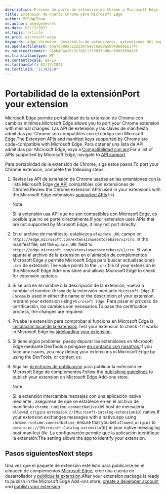 ```yaml
---
description: Proceso de porte de extensión de Chrome a Microsoft Edge
title: Extensión de Puerto Chrome para Microsoft Edge
author: MSEdgeTeam
ms.author: msedgedevrel
ms.date: 02/17/2021
ms.topic: article
ms.prod: microsoft-edge
keywords: edge-chromium, desarrollo de extensiones, extensiones del explorador, complementos, centro de partners, desarrollador
ms.openlocfilehash: 6be7d788ac22232475e278ae9a5b04de9b6e17f7
ms.sourcegitcommit: 916b4daa26c2c78611f7d837bd6ecf009f0082df
ms.translationtype: MT
ms.contentlocale: es-ES
ms.lasthandoff: 02/17/2021
ms.locfileid: "11343139"
---
```

# <span data-ttu-id="55c86-104">Portabilidad de la extensión</span><span class="sxs-lookup"><span data-stu-id="55c86-104">Port your extension</span></span>  

<span data-ttu-id="55c86-105">Microsoft Edge permite portabilidad de la extensión de Chrome con cambios mínimos.</span><span class="sxs-lookup"><span data-stu-id="55c86-105">Microsoft Edge allows you to port your Chrome extension with minimal changes.</span></span>  <span data-ttu-id="55c86-106">Las API de extensión y las claves de manifiesto admitidas por Chrome son compatibles con el código con Microsoft Edge.</span><span class="sxs-lookup"><span data-stu-id="55c86-106">The Extension APIs and manifest keys supported by Chrome are code-compatible with Microsoft Edge.</span></span>  <span data-ttu-id="55c86-107">Para obtener una lista de API admitidas por Microsoft Edge, vaya a [Compatibilidad con api][ExtensionApiSupport].</span><span class="sxs-lookup"><span data-stu-id="55c86-107">For a list of APIs supported by Microsoft Edge, navigate to [API support][ExtensionApiSupport].</span></span>  

<span data-ttu-id="55c86-108">Para portabilidad de la extensión de Chrome, siga estos pasos.</span><span class="sxs-lookup"><span data-stu-id="55c86-108">To port your Chrome extension, complete the following steps.</span></span>  

1.  <span data-ttu-id="55c86-109">Revise las API de extensión de Chrome usadas en las extensiones con la lista Microsoft Edge [de API][ExtensionApiSupport] compatibles con extensiones de Chrome.</span><span class="sxs-lookup"><span data-stu-id="55c86-109">Review the Chrome extension APIs used in your extensions with the Microsoft Edge extensions [supported APIs][ExtensionApiSupport] list.</span></span>  
    
    > [!NOTE]
    > <span data-ttu-id="55c86-110">Si la extensión usa API que no son compatibles con Microsoft Edge, es posible que no se porte directamente.</span><span class="sxs-lookup"><span data-stu-id="55c86-110">If your extension uses APIs that are not supported by Microsoft Edge, it may not port directly.</span></span>  
    
1.  <span data-ttu-id="55c86-111">En el archivo de manifiesto, establezca el `update_URL` campo en `https://edge.microsoft.com/extensionwebstorebase/v1/crx` .</span><span class="sxs-lookup"><span data-stu-id="55c86-111">In the manifest file, set the `update_URL` field to `https://edge.microsoft.com/extensionwebstorebase/v1/crx`.</span></span>  <span data-ttu-id="55c86-112">El valor apunta al archivo de la extensión en el almacén de complementos Microsoft Edge y permite Microsoft Edge para buscar actualizaciones `.crx` de extensión.</span><span class="sxs-lookup"><span data-stu-id="55c86-112">The value points to the `.crx` file of your extension in the Microsoft Edge Add-ons store and allows Microsoft Edge to check for extension updates.</span></span>  
1.  <span data-ttu-id="55c86-113">Si se usa en el nombre o la descripción de la extensión, vuelva a cambiar el nombre `Chrome` de la extensión mediante `Microsoft Edge` .</span><span class="sxs-lookup"><span data-stu-id="55c86-113">If `Chrome` is used in either the name or the description of your extension, rebrand your extension using `Microsoft Edge`.</span></span>  <span data-ttu-id="55c86-114">Para pasar el proceso de certificación, los cambios son necesarios.</span><span class="sxs-lookup"><span data-stu-id="55c86-114">To pass the certification process, the changes are required.</span></span>  
1.  <span data-ttu-id="55c86-115">Pruebe la extensión para comprobar si funciona en Microsoft Edge la [instalación local de la extensión][ExtensionsGettingStartedExtensionSideloading].</span><span class="sxs-lookup"><span data-stu-id="55c86-115">Test your extension to check if it works in Microsoft Edge by [sideloading your extension][ExtensionsGettingStartedExtensionSideloading].</span></span>  
1.  <span data-ttu-id="55c86-116">Si tiene algún problema, puede depurar las extensiones en Microsoft Edge mediante DevTools o póngase [en contacto con nosotros.][mailtoExtensionMicrosoft]</span><span class="sxs-lookup"><span data-stu-id="55c86-116">If you face any issues, you may debug your extensions in Microsoft Edge by using the DevTools, or [contact us][mailtoExtensionMicrosoft].</span></span>  
1.  <span data-ttu-id="55c86-117">Siga las [directrices de publicación][ExtensionsPublishPublishExtension] para publicar la extensión en Microsoft Edge de complementos.</span><span class="sxs-lookup"><span data-stu-id="55c86-117">Follow the [publishing guidelines][ExtensionsPublishPublishExtension] to publish your extension on Microsoft Edge Add-ons store.</span></span>  
    
    > [!NOTE]
    > <span data-ttu-id="55c86-118">Si la extensión intercambia mensajes con una aplicación nativa mediante , asegúrese de que se establece en en el archivo de manifiesto `chrome.runtime.connectNative` del host de mensajería `allowed_origins` `extension://[Microsoft-Catalog-extensionID]` nativa.</span><span class="sxs-lookup"><span data-stu-id="55c86-118">If your extension exchanges messages with a native app using `chrome.runtime.connectNative`, ensure that you set `allowed_origins` to `extension://[Microsoft-Catalog-extensionID]` in your native messaging host manifest file.</span></span>  <span data-ttu-id="55c86-119">La configuración permite que la aplicación identifique la extensión.</span><span class="sxs-lookup"><span data-stu-id="55c86-119">The setting allows the app to identify your extension.</span></span>  
    
## <span data-ttu-id="55c86-120">Pasos siguientes</span><span class="sxs-lookup"><span data-stu-id="55c86-120">Next steps</span></span>  

<span data-ttu-id="55c86-121">Una vez que el paquete de extensión esté listo para publicarse en el almacén de complementos [Microsoft Edge,][ExtensionsPublishCreateDevAccount] cree una cuenta de desarrollador y [publique la extensión][ExtensionsPublishPublishExtension].</span><span class="sxs-lookup"><span data-stu-id="55c86-121">After your extension package is ready to publish in the Microsoft Edge Add-ons store, [create a developer account][ExtensionsPublishCreateDevAccount] and [publish your extension][ExtensionsPublishPublishExtension].</span></span>  

<!-- links -->  

[ExtensionApiSupport]: ./api-support.md "Compatibilidad con API | Microsoft Docs"  
[ExtensionsGettingStartedExtensionSideloading]: ../getting-started/extension-sideloading.md "Instalación local de la extensión | Microsoft Docs"  
[ExtensionsPublishCreateDevAccount]: ../publish/create-dev-account.md "Registro de desarrolladores | Microsoft Docs"  
[ExtensionsPublishPublishExtension]: ../publish/publish-extension.md "Publicar la extensión | Microsoft Docs"  

[ChromeDeveloperWebStorePayments]: https://developer.chrome.com/webstore/one_time_payments "Pagos únicos | Desarrollador de Chrome"  

[mailtoExtensionMicrosoft]: mailto:ext_dev_support@microsoft.com "ext_dev_support@microsoft.com"  

